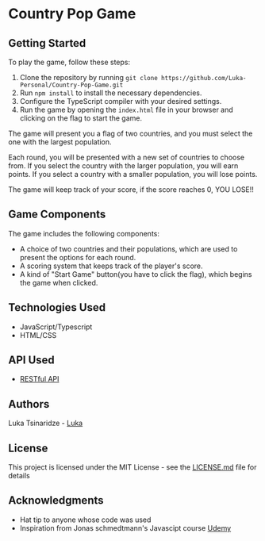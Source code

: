 # Country Pop Game

## Getting Started

To play the game, follow these steps:

1. Clone the repository by running `git clone https://github.com/Luka-Personal/Country-Pop-Game.git`
2. Run `npm install` to install the necessary dependencies.
3. Configure the TypeScript compiler with your desired settings. 
4. Run the game by opening the `index.html` file in your browser and clicking on the flag to start the game.

The game will present you a flag of two countries, and you must select the one with the largest population.

Each round, you will be presented with a new set of countries to choose from. If you select the country with the larger population, you will earn points. If you select a country with a smaller population, you will lose points.

The game will keep track of your score, if the score reaches 0, YOU LOSE!!

## Game Components

The game includes the following components:

- A choice of two countries and their populations, which are used to present the options for each round.
- A scoring system that keeps track of the player's score.
- A kind of "Start Game" button(you have to click the flag), which begins the game when clicked.

## Technologies Used

- JavaScript/Typescript
- HTML/CSS

## API Used

- [RESTful API](https://restcountries.com)

## Authors

Luka Tsinaridze - [Luka](https://github.com/Luka-Personal)

## License

This project is licensed under the MIT License - see the [LICENSE.md](LICENSE.md) file for details

## Acknowledgments

* Hat tip to anyone whose code was used
* Inspiration from Jonas schmedtmann's Javascipt course [Udemy](https://www.udemy.com/user/jonasschmedtmann/)
